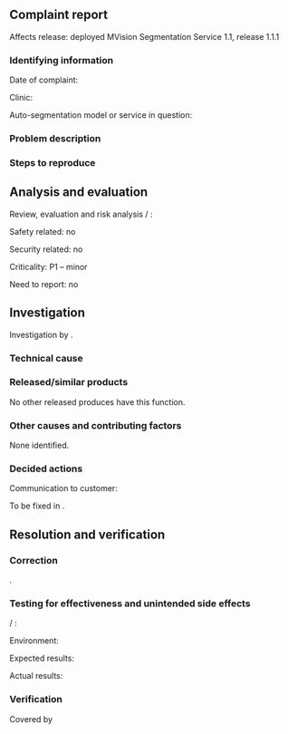 ## Complaint report

Affects release: deployed MVision Segmentation Service 1.1, release 1.1.1

### Identifying information

Date of complaint: 

Clinic: 

Auto-segmentation model or service in question: 

### Problem description

<description>

### Steps to reproduce

<description>

## Analysis and evaluation

Review, evaluation and risk analysis / <reviewer and date>:

<additional information>

Safety related: no

Security related: no

Criticality: P1 – minor

Need to report: no

## Investigation

Investigation by <investigator and date>.

### Technical cause

<cause>
  
### Released/similar products

No other released produces have this function.

### Other causes and contributing factors

None identified.

### Decided actions

Communication to customer: 

To be fixed in <release x of MVision Segmentation Service x>.

## Resolution and verification

### Correction

<Fixed in commit no>.

### Testing for effectiveness and unintended side effects

<tester> / <date>:

Environment: 

Expected results: 

Actual results: 

### Verification

Covered by
